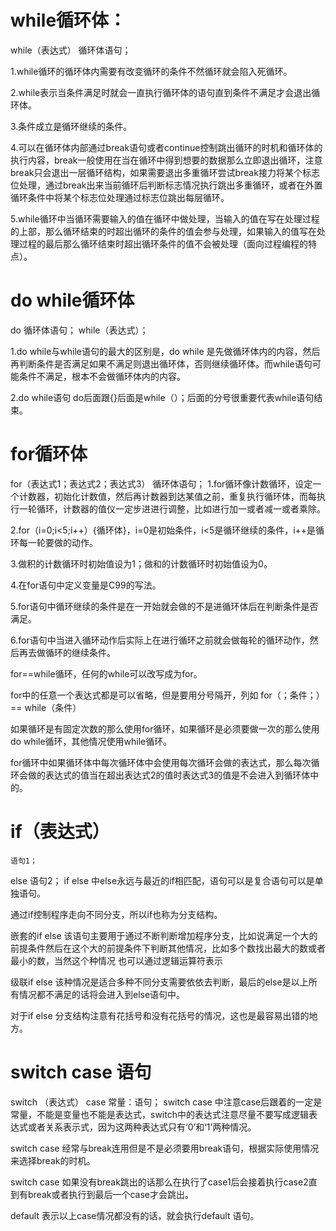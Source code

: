 # while循环体：
while（表达式）
循环体语句；

1.while循环的循环体内需要有改变循环的条件不然循环就会陷入死循环。

2.while表示当条件满足时就会一直执行循环体的语句直到条件不满足才会退出循环体。

3.条件成立是循环继续的条件。

4.可以在循环体内部通过break语句或者continue控制跳出循环的时机和循环体的执行内容，break一般使用在当在循环中得到想要的数据那么立即退出循环，注意break只会退出一层循环结构，如果需要退出多重循环尝试break接力将某个标志位处理，通过break出来当前循环后判断标志情况执行跳出多重循环，或者在外置循环条件中将某个标志位处理通过标志位跳出每层循环。

5.while循环中当循环需要输入的值在循环中做处理，当输入的值在写在处理过程的上部，那么循环结束的时超出循环的条件的值会参与处理，如果输入的值写在处理过程的最后那么循环结束时超出循环条件的值不会被处理（面向过程编程的特点）。

# do while循环体
do
  循环体语句；
  while（表达式）；
  
1.do while与while语句的最大的区别是，do while 是先做循环体内的内容，然后再判断条件是否满足如果不满足则退出循环体，否则继续循环体。而while语句可能条件不满足，根本不会做循环体内的内容。

2.do while语句  do后面跟{}后面是while（）；后面的分号很重要代表while语句结束。

# for循环体
for（表达式1；表达式2；表达式3）
    循环体语句；
1.for循环像计数循环，设定一个计数器，初始化计数值，然后再计数器到达某值之前，重复执行循环体，而每执行一轮循环，计数器的值仪一定步进进行调整，比如进行加一或者减一或者乘除。

2.for（i=0;i<5;i++）{循环体}，i=0是初始条件，i<5是循环继续的条件，i++是循环每一轮要做的动作。

3.做积的计数循环时初始值设为1；做和的计数循环时初始值设为0。

4.在for语句中定义变量是C99的写法。

5.for语句中循环继续的条件是在一开始就会做的不是进循环体后在判断条件是否满足。

6.for语句中当进入循环动作后实际上在进行循环之前就会做每轮的循环动作，然后再去做循环的继续条件。

for==while循环，任何的while可以改写成为for。

for中的任意一个表达式都是可以省略，但是要用分号隔开，列如 for（；条件；）== while（条件）

如果循环是有固定次数的那么使用for循环，如果循环是必须要做一次的那么使用do while循环，其他情况使用while循环。

for循环中如果循环体中每次循环体中会使用每次循环会做的表达式，那么每次循环会做的表达式的值当在超出表达式2的值时表达式3的值是不会进入到循环体中的。

# if（表达式）
    语句1；
else
    语句2；
if else 中else永远与最近的if相匹配，语句可以是复合语句可以是单独语句。

通过if控制程序走向不同分支，所以if也称为分支结构。

嵌套的if else 该语句主要用于通过不断判断增加程序分支，比如说满足一个大的前提条件然后在这个大的前提条件下判断其他情况，比如多个数找出最大的数或者最小的数，当然这个种情况
也可以通过逻辑运算符表示

级联if else 该种情况是适合多种不同分支需要依依去判断，最后的else是以上所有情况都不满足的话将会进入到else语句中。

对于if else 分支结构注意有花括号和没有花括号的情况，这也是最容易出错的地方。

# switch case 语句
switch （表达式）
    case 常量：语句；
switch case 中注意case后跟着的一定是常量，不能是变量也不能是表达式，switch中的表达式注意尽量不要写成逻辑表达式或者关系表示式，因为这两种表达式只有‘0’和‘1’两种情况。

switch case 经常与break连用但是不是必须要用break语句，根据实际使用情况来选择break的时机。

switch case 如果没有break跳出的话那么在执行了case1后会接着执行case2直到有break或者执行到最后一个case才会跳出。

default 表示以上case情况都没有的话，就会执行default 语句。
